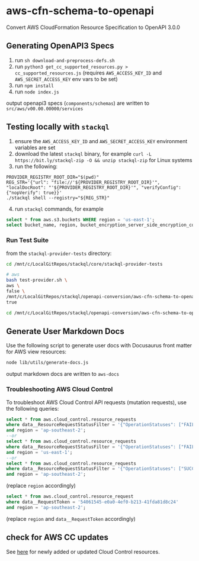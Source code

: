 # aws-cfn-schema-to-openapi
Convert AWS CloudFormation Resource Specification to OpenAPI 3.0.0

## Generating OpenAPI3 Specs
1. run `sh download-and-preprocess-defs.sh`
2. run `python3 get_cc_supported_resources.py > cc_supported_resources.js` (requires `AWS_ACCESS_KEY_ID` and `AWS_SECRET_ACCESS_KEY` env vars to be set)
3. run `npm install`
4. run `node index.js`

output openapi3 specs (`components/schemas`) are written to `src/aws/v00.00.00000/services`

## Testing locally with `stackql`
1. ensure the `AWS_ACCESS_KEY_ID` and `AWS_SECRET_ACCESS_KEY` environment variables are set
2. download the latest `stackql` binary, for example `curl -L https://bit.ly/stackql-zip -O && unzip stackql-zip` for Linux systems
3. run the following:
```
PROVIDER_REGISTRY_ROOT_DIR="$(pwd)"
REG_STR='{"url": "file://'${PROVIDER_REGISTRY_ROOT_DIR}'", "localDocRoot": "'${PROVIDER_REGISTRY_ROOT_DIR}'", "verifyConfig": {"nopVerify": true}}'
./stackql shell --registry="${REG_STR}"
```
4. run `stackql` commands, for example 
```sql
select * from aws.s3.buckets WHERE region = 'us-east-1';
select bucket_name, region, bucket_encryption_server_side_encryption_configuration from aws.s3.bucket WHERE region = 'us-east-1' and data__Identifier = 'stackql-trial-bucket-01';
```

### Run Test Suite

from the `stackql-provider-tests` directory:

```bash
cd /mnt/c/LocalGitRepos/stackql/core/stackql-provider-tests

# aws
bash test-provider.sh \
aws \
false \
/mnt/c/LocalGitRepos/stackql/openapi-conversion/aws-cfn-schema-to-openapi \
true

cd /mnt/c/LocalGitRepos/stackql/openapi-conversion/aws-cfn-schema-to-openapi
```

## Generate User Markdown Docs
Use the following script to generate user docs with Docusaurus front matter for AWS view resources:

```bash
node lib/utils/generate-docs.js
```

output markdown docs are written to `aws-docs`

### Troubleshooting AWS Cloud Control

To troubleshoot AWS Cloud Control API requests (mutation requests), use the following queries:

```sql
select * from aws.cloud_control.resource_requests
where data__ResourceRequestStatusFilter = '{"OperationStatuses": ["FAILED"], "Operations": ["CREATE"]}'
and region = 'ap-southeast-2';
--or
select * from aws.cloud_control.resource_requests
where data__ResourceRequestStatusFilter = '{"OperationStatuses": ["FAILED"], "Operations": ["DELETE"]}'
and region = 'us-east-1';
--or
select * from aws.cloud_control.resource_requests
where data__ResourceRequestStatusFilter = '{"OperationStatuses": ["SUCCESS"], "Operations": ["UPDATE"]}'
and region = 'ap-southeast-2';
```

(replace `region` accordingly)

```sql
select * from aws.cloud_control.resource_request
where data__RequestToken = '54061545-e0a0-4ef0-b213-41fda81d8c24'
and region = 'ap-southeast-2';
```

(replace `region` and `data__RequestToken` accordingly)

## check for AWS CC updates

See [here](https://docs.aws.amazon.com/cloudcontrolapi/latest/userguide/doc-history.html) for newly added or updated Cloud Control resources.
